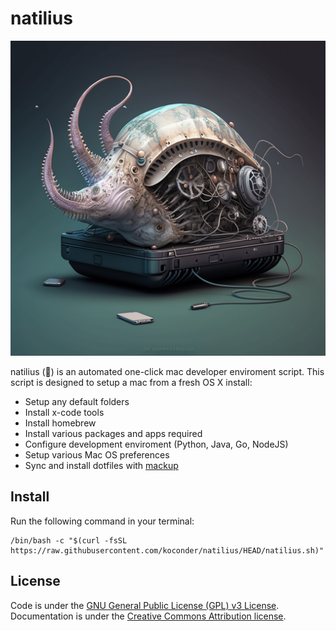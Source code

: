 # natilius

![natilius ontop of a laptop](assets/natilius_image.png)

natilius (🐚) is an automated one-click mac developer enviroment script.
This script is designed to setup a mac from a fresh OS X install:

* Setup any default folders
* Install x-code tools
* Install homebrew
* Install various packages and apps required
* Configure development enviroment (Python, Java, Go, NodeJS)
* Setup various Mac OS preferences
* Sync and install dotfiles with [mackup](https://github.com/lra/mackup)


## Install

Run the following command in your terminal:

```
/bin/bash -c "$(curl -fsSL https://raw.githubusercontent.com/koconder/natilius/HEAD/natilius.sh)"
```

## License

Code is under the [GNU General Public License (GPL) v3 License](LICENSE.md).
Documentation is under the [Creative Commons Attribution license](https://creativecommons.org/licenses/by/4.0/).
